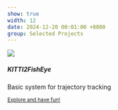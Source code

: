```yaml
---
show: true
width: 12
date: 2024-12-20 00:01:00 +0800
group: Selected Projects
---
```

<div>
  <img data-src="{{ 'assets/images/covers_projects/ad_traj_track.png' | relative_url }}" class="lazy w-100 rounded-top" src="{{ '/assets/images/empty_300x200.png' | relative_url }}">
  <div class="card-body">
    <h5 class="card-title">KITTI2FishEye</h5>
    <p class="card-text">
      Basic system for trajectory tracking
    </p>
    <p class="card-text"><small><a href="https://github.com/leofansq/Repository_Intelligent_Vehicle?tab=readme-ov-file#basic-system-for-trajectory-tracking" target="_blank">Explore and have fun!</a></small></p>
  </div>
</div>
